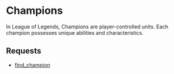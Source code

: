 # Champions
In League of Legends, Champions are player-controlled units. Each champion possesses unique abilities and characteristics. 

## Requests
* [find_champion](RiotReferenceDocSite/Champions/find_champion.md)
